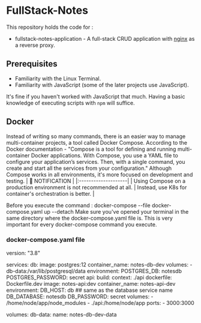 # FullStack-Notes

This repository holds the code for :
- fullstack-notes-application - A full-stack CRUD application with [nginx](https://hub.docker.com/_/nginx/) as a reverse proxy.


## Prerequisites

- Familiarity with the Linux Terminal.
- Familiarity with JavaScript (some of the later projects use JavaScript).

It's fine if you haven't worked with JavaScript that much. Having a basic knowledge of executing scripts with `npm` will suffice.

## Docker

Instead of writing so many commands, there is an easier way to manage multi-container projects, a tool called Docker Compose.
According to the Docker documentation - "Compose is a tool for defining and running multi-container Docker applications. 
With Compose, you use a YAML file to configure your application’s services. Then, with a single command, you create and start 
all the services from your configuration."
Although Compose works in all environments, it's more focused on development and testing. 
| :bell: NOTIFICATION |
|:--------------------|
| Using Compose on a production environment is not recommended at all. 
| Instead, use K8s for container's orchestration is better. |

Before you execute the command :    docker-compose --file docker-compose.yaml up --detach
Make sure you've opened your terminal in the same directory where the docker-compose.yaml file is. 
This is very important for every docker-compose command you execute.

### docker-compose.yaml file
version: "3.8"

services: 
    db:
        image: postgres:12
        container_name: notes-db-dev
        volumes: 
            - db-data:/var/lib/postgresql/data
        environment:
            POSTGRES_DB: notesdb
            POSTGRES_PASSWORD: secret
    api:
        build:
            context: ./api
            dockerfile: Dockerfile.dev
        image: notes-api:dev
        container_name: notes-api-dev
        environment: 
            DB_HOST: db ## same as the database service name
            DB_DATABASE: notesdb
            DB_PASSWORD: secret
        volumes: 
            - /home/node/app/node_modules
            - ./api:/home/node/app
        ports: 
            - 3000:3000

volumes:
    db-data:
        name: notes-db-dev-data


